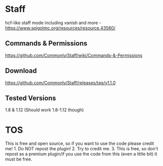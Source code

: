 # Staff
hcf-like staff mode including vanish and more - https://www.spigotmc.org/resources/resource.43580/
## Commands & Permissions
https://github.com/Commonly/Staff/wiki/Commands-&-Permissions
## Download
https://github.com/Commonly/Staff/releases/tag/v1.1.0
## Tested Versions
1.8 & 1.12 (Should work 1.8-1.12 though)
# TOS
This is free and open source, so if you want to use the code please credit me! 1. Do NOT repost the plugin! 2. Try to credit me. 3. This is free, so don't repost as a premium plugin/if you use the code from this (even a little bit) it must be free.
